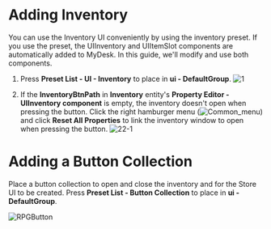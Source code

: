 # Adding Inventory
You can use the Inventory UI conveniently by using the inventory preset. If you use the preset, the UIInventory and UIItemSlot components are automatically added to MyDesk. In this guide, we'll modify and use both components.

1. Press **Preset List - UI - Inventory** to place in **ui - DefaultGroup**.
![1](https://mod-file.dn.nexoncdn.co.kr/bbs/169811073881557986fbbbf224f6485962f4c08921a30.png{"width":"970px"} "1")

2. If the **InventoryBtnPath** in **Inventory** entity's **Property Editor - UIInventory component** is empty, the inventory doesn't open when pressing the button.
Click the right hamburger menu (![Common_menu](https://mod-file.dn.nexoncdn.co.kr/bbs/163453706197553d527cb3ea34392bc2829f15976f3d8.png "Common_menu")) and click **Reset All Properties** to link the inventory window to open when pressing the button.
    ![22-1](https://mod-file.dn.nexoncdn.co.kr/bbs/16373057873214e1d4994f8834292a9904f34fb279d3c.png "22-1")

# Adding a Button Collection
Place a button collection to open and close the inventory and for the Store UI to be created.
 Press **Preset List - Button Collection** to place in **ui - DefaultGroup**.

![RPGButton](https://mod-file.dn.nexoncdn.co.kr/bbs/1702293231521003ffdd71ed44af0ae8bc7560a25aa55.png{"width":"340px"} "RPGButton")